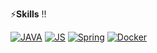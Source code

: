 
<!--
**maru9525/maru9525** is a ✨ _special_ ✨ repository because its `README.md` (this file) appears on your GitHub profile.

Here are some ideas to get you started:

- 🔭 I’m currently working on ...
- 🌱 I’m currently learning ...
- 👯 I’m looking to collaborate on ...
- 🤔 I’m looking for help with ...
- 💬 Ask me about ...
- 📫 How to reach me: ...
- 😄 Pronouns: ...
- ⚡ Fun fact: ...
-->

⚡**Skills** !!

[![JAVA](https://img.shields.io/badge/Java-F7DF1E?style=flat-square&logo=Java&logoColor=black)]()
[![JS](https://img.shields.io/badge/JavaScript-F7DF1E?style=flat-square&logo=JavaScript&logoColor=black)]()
[![Spring](https://img.shields.io/badge/Spring-6DB33F?style=flat-square&logo=Spring&logoColor=black)]()
[![Docker](https://img.shields.io/badge/Docker-6DB33F?style=flat-square&logo=Docker&logoColor=black)]()
